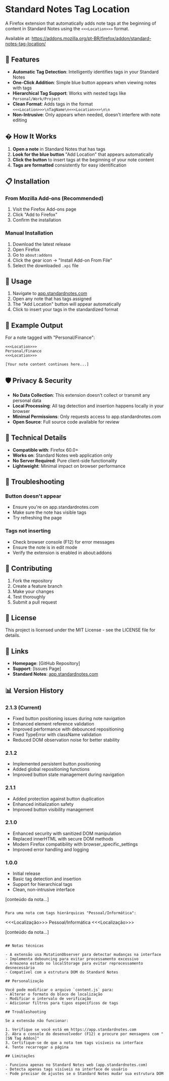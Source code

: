 # Standard Notes Tag Location

A Firefox extension that automatically adds note tags at the beginning of content in Standard Notes using the `<<<Location>>>` format.

Available at:
https://addons.mozilla.org/pt-BR/firefox/addon/standard-notes-tag-location/

## 🎯 Features

- **Automatic Tag Detection**: Intelligently identifies tags in your Standard Notes
- **One-Click Addition**: Simple blue button appears when viewing notes with tags
- **Hierarchical Tag Support**: Works with nested tags like `Personal/Work/Project`
- **Clean Format**: Adds tags in the format `<<<Location>>>\nTagName\n<<<Location>>>\n\n`
- **Non-Intrusive**: Only appears when needed, doesn't interfere with note editing

## � How It Works

1. **Open a note** in Standard Notes that has tags
2. **Look for the blue button** "Add Location" that appears automatically
3. **Click the button** to insert tags at the beginning of your note content
4. **Tags are formatted** consistently for easy identification

## 📋 Installation

### From Mozilla Add-ons (Recommended)
1. Visit the Firefox Add-ons page
2. Click "Add to Firefox"
3. Confirm the installation

### Manual Installation
1. Download the latest release
2. Open Firefox
3. Go to `about:addons`
4. Click the gear icon → "Install Add-on From File"
5. Select the downloaded `.xpi` file

## 🔧 Usage

1. Navigate to [app.standardnotes.com](https://app.standardnotes.com)
2. Open any note that has tags assigned
3. The "Add Location" button will appear automatically
4. Click to insert your tags in the standardized format

## 📝 Example Output

For a note tagged with "Personal/Finance":

```
<<<Location>>>
Personal/Finance
<<<Location>>>

[Your note content continues here...]
```

## 🛡️ Privacy & Security

- **No Data Collection**: This extension doesn't collect or transmit any personal data
- **Local Processing**: All tag detection and insertion happens locally in your browser
- **Minimal Permissions**: Only requests access to app.standardnotes.com
- **Open Source**: Full source code available for review

## 🔧 Technical Details

- **Compatible with**: Firefox 60.0+
- **Works on**: Standard Notes web application only
- **No Server Required**: Pure client-side functionality
- **Lightweight**: Minimal impact on browser performance

## 🐛 Troubleshooting

### Button doesn't appear
- Ensure you're on app.standardnotes.com
- Make sure the note has visible tags
- Try refreshing the page

### Tags not inserting
- Check browser console (F12) for error messages
- Ensure the note is in edit mode
- Verify the extension is enabled in about:addons

## 🤝 Contributing

1. Fork the repository
2. Create a feature branch
3. Make your changes
4. Test thoroughly
5. Submit a pull request

## 📄 License

This project is licensed under the MIT License - see the LICENSE file for details.

## 🔗 Links

- **Homepage**: [GitHub Repository]
- **Support**: [Issues Page]
- **Standard Notes**: [app.standardnotes.com](https://app.standardnotes.com)

## 📊 Version History

### 2.1.3 (Current)

- Fixed button positioning issues during note navigation
- Enhanced element reference validation
- Improved performance with debounced repositioning
- Fixed TypeError with className validation
- Reduced DOM observation noise for better stability

### 2.1.2

- Implemented persistent button positioning
- Added global repositioning functions
- Improved button state management during navigation

### 2.1.1

- Added protection against button duplication
- Enhanced initialization safety
- Improved button visibility management

### 2.1.0

- Enhanced security with sanitized DOM manipulation
- Replaced innerHTML with secure DOM methods
- Modern Firefox compatibility with browser_specific_settings
- Improved error handling and logging

### 1.0.0

- Initial release
- Basic tag detection and insertion
- Support for hierarchical tags
- Clean, non-intrusive interface

[conteúdo da nota...]
```

Para uma nota com tags hierárquicas "Pessoal/Informática":
```
<<<Localização>>>
Pessoal/Informática
<<<Localização>>>

[conteúdo da nota...]
```

## Notas técnicas

- A extensão usa MutationObserver para detectar mudanças na interface
- Implementa debouncing para evitar processamento excessivo
- Armazena estado no localStorage para evitar reprocessamento desnecessário
- Compatível com a estrutura DOM do Standard Notes

## Personalização

Você pode modificar o arquivo `content.js` para:
- Alterar o formato do bloco de localização
- Modificar o intervalo de verificação
- Adicionar filtros para tipos específicos de tags

## Troubleshooting

Se a extensão não funcionar:

1. Verifique se você está em https://app.standardnotes.com
2. Abra o console do desenvolvedor (F12) e procure por mensagens com "[SN Tag Addon]"
3. Certifique-se de que a nota tem tags visíveis na interface
4. Tente recarregar a página

## Limitações

- Funciona apenas no Standard Notes web (app.standardnotes.com)
- Detecta apenas tags visíveis na interface de usuário
- Pode precisar de ajustes se o Standard Notes mudar sua estrutura DOM

